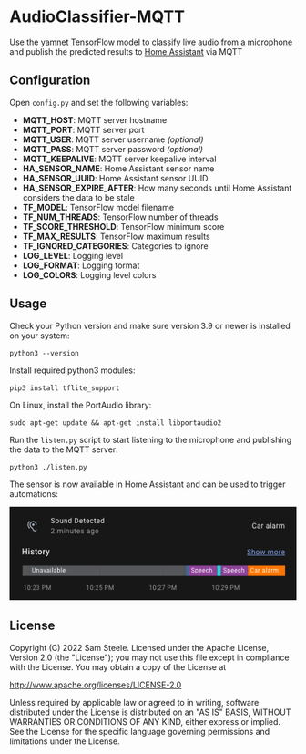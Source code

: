 # AudioClassifier-MQTT

Use the [yamnet](https://tfhub.dev/google/yamnet/) TensorFlow model to classify live audio from a microphone and publish the predicted results to [Home Assistant](https://www.home-assistant.io/) via MQTT

## Configuration

Open `config.py` and set the following variables:

* __MQTT_HOST__: MQTT server hostname
* __MQTT_PORT__: MQTT server port
* __MQTT_USER__: MQTT server username _(optional)_
* __MQTT_PASS__: MQTT server password _(optional)_
* __MQTT_KEEPALIVE__: MQTT server keepalive interval
* __HA_SENSOR_NAME__: Home Assistant sensor name
* __HA_SENSOR_UUID__: Home Assistant sensor UUID
* __HA_SENSOR_EXPIRE_AFTER__: How many seconds until Home Assistant considers the data to be stale
* __TF_MODEL__: TensorFlow model filename
* __TF_NUM_THREADS__: TensorFlow number of threads
* __TF_SCORE_THRESHOLD__: TensorFlow minimum score
* __TF_MAX_RESULTS__: TensorFlow maximum results
* __TF_IGNORED_CATEGORIES__: Categories to ignore
* __LOG_LEVEL__: Logging level
* __LOG_FORMAT__: Logging format
* __LOG_COLORS__: Logging level colors

## Usage

Check your Python version and make sure version 3.9 or newer is installed on your system:

```shell
python3 --version
```

Install required python3 modules:

```shell
pip3 install tflite_support
```

On Linux, install the PortAudio library:

```shell
sudo apt-get update && apt-get install libportaudio2
```

Run the `listen.py` script to start listening to the microphone and publishing the data to the MQTT server:

```shell
python3 ./listen.py
```

The sensor is now available in Home Assistant and can be used to trigger automations:

![Home Assistant Screenshot](images/home-assistant.png)

## License

Copyright (C) 2022 Sam Steele. Licensed under the Apache License, Version 2.0 (the "License"); you may not use this file except in compliance with the License. You may obtain a copy of the License at

<http://www.apache.org/licenses/LICENSE-2.0>

Unless required by applicable law or agreed to in writing, software distributed under the License is distributed on an "AS IS" BASIS, WITHOUT WARRANTIES OR CONDITIONS OF ANY KIND, either express or implied. See the License for the specific language governing permissions and limitations under the License.
